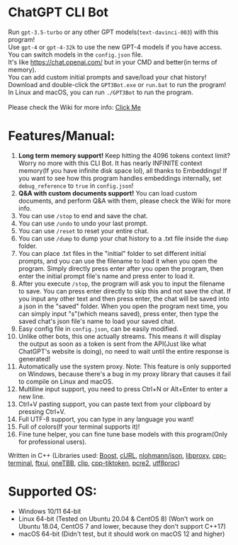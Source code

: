 # ChatGPT CLI Bot
Run `gpt-3.5-turbo` or any other GPT models(`text-davinci-003`) with this program! \
Use `gpt-4` or `gpt-4-32k` to use the new GPT-4 models if you have access. \
You can switch models in the `config.json` file. \
It's like https://chat.openai.com/ but in your CMD and better(in terms of memory). \
You can add custom initial prompts and save/load your chat history! \
Download and double-click the `GPT3Bot.exe` or `run.bat` to run the program! \
In Linux and macOS, you can run `./GPT3Bot` to run the program. \
\
Please check the Wiki for more info: [Click Me](https://github.com/LagPixelLOL/ChatGPTCLIBot/wiki)

# Features/Manual:
1. **Long term memory support!** Keep hitting the 4096 tokens context limit? Worry no more with this CLI Bot. It has nearly INFINITE context memory(If you have infinite disk space lol), all thanks to Embeddings! If you want to see how this program handles embeddings internally, set `debug_reference` to `true` in `config.json`!
2. **Q&A with custom documents support!** You can load custom documents, and perform Q&A with them, please check the Wiki for more info.
3. You can use `/stop` to end and save the chat.
4. You can use `/undo` to undo your last prompt.
5. You can use `/reset` to reset your entire chat.
6. You can use `/dump` to dump your chat history to a .txt file inside the `dump` folder.
7. You can place .txt files in the "initial" folder to set different initial prompts, and you can use the filename to load it when you open the program. Simply directly press enter after you open the program, then enter the initial prompt file's name and press enter to load it.
8. After you execute `/stop`, the program will ask you to input the filename to save. You can press enter directly to skip this and not save the chat. If you input any other text and then press enter, the chat will be saved into a json in the "saved" folder. When you open the program next time, you can simply input "s"(which means saved), press enter, then type the saved chat's json file's name to load your saved chat.
9. Easy config file in `config.json`, can be easily modified.
10. Unlike other bots, this one actually streams. This means it will display the output as soon as a token is sent from the API(Just like what ChatGPT's website is doing), no need to wait until the entire response is generated!
11. Automatically use the system proxy. Note: This feature is only supported on Windows, because there's a bug in my proxy library that causes it fail to compile on Linux and macOS.
12. Multiline input support, you need to press Ctrl+N or Alt+Enter to enter a new line.
13. Ctrl+V pasting support, you can paste text from your clipboard by pressing Ctrl+V.
14. Full UTF-8 support, you can type in any language you want!
15. Full of colors(If your terminal supports it)!
16. Fine tune helper, you can fine tune base models with this program(Only for professional users).

Written in C++ (Libraries used:
[Boost](https://www.boost.org/),
[cURL](https://curl.se/),
[nlohmann/json](https://github.com/nlohmann/json),
[libproxy](https://libproxy.github.io/libproxy/),
[cpp-terminal](https://github.com/jupyter-xeus/cpp-terminal),
[ftxui](https://github.com/ArthurSonzogni/FTXUI),
[oneTBB](https://www.intel.com/content/www/us/en/developer/tools/oneapi/onetbb.html),
[clip](https://github.com/dacap/clip),
[cpp-tiktoken](https://github.com/gh-markt/tiktoken),
[pcre2](https://www.pcre.org/),
[utf8proc](https://juliastrings.github.io/utf8proc/))

# Supported OS:
* Windows 10/11 64-bit
* Linux 64-bit (Tested on Ubuntu 20.04 & CentOS 8) (Won't work on Ubuntu 18.04, CentOS 7 and lower, because they don't support C++17)
* macOS 64-bit (Didn't test, but it should work on macOS 12 and higher)